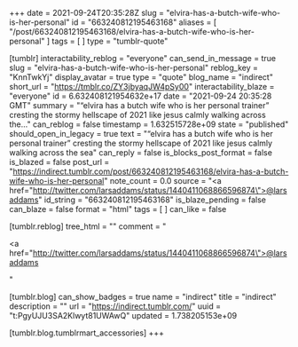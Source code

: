 +++
date = 2021-09-24T20:35:28Z
slug = "elvira-has-a-butch-wife-who-is-her-personal"
id = "663240812195463168"
aliases = [ "/post/663240812195463168/elvira-has-a-butch-wife-who-is-her-personal" ]
tags = [ ]
type = "tumblr-quote"

[tumblr]
interactability_reblog = "everyone"
can_send_in_message = true
slug = "elvira-has-a-butch-wife-who-is-her-personal"
reblog_key = "KnnTwkYj"
display_avatar = true
type = "quote"
blog_name = "indirect"
short_url = "https://tmblr.co/ZY3jbyaqJW4pSy00"
interactability_blaze = "everyone"
id = 6.632408121954632e+17
date = "2021-09-24 20:35:28 GMT"
summary = "“elvira has a butch wife who is her personal trainer” cresting the stormy hellscape of 2021 like jesus calmly walking across the..."
can_reblog = false
timestamp = 1.632515728e+09
state = "published"
should_open_in_legacy = true
text = "“elvira has a butch wife who is her personal trainer” cresting the stormy hellscape of 2021 like jesus calmly walking across the sea"
can_reply = false
is_blocks_post_format = false
is_blazed = false
post_url = "https://indirect.tumblr.com/post/663240812195463168/elvira-has-a-butch-wife-who-is-her-personal"
note_count = 0.0
source = "<a href=\"http://twitter.com/larsaddams/status/1440411068866596874\">@larsaddams</a>"
id_string = "663240812195463168"
is_blaze_pending = false
can_blaze = false
format = "html"
tags = [ ]
can_like = false

[tumblr.reblog]
tree_html = ""
comment = "<p><a href=\"http://twitter.com/larsaddams/status/1440411068866596874\">@larsaddams</a></p>"

[tumblr.blog]
can_show_badges = true
name = "indirect"
title = "indirect"
description = ""
url = "https://indirect.tumblr.com/"
uuid = "t:PgyUJU3SA2Klwyt81UWAwQ"
updated = 1.738205153e+09

[tumblr.blog.tumblrmart_accessories]
+++
